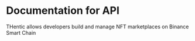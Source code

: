 # Documentation for API
THentic allows developers build and manage NFT marketplaces on Binance Smart Chain
